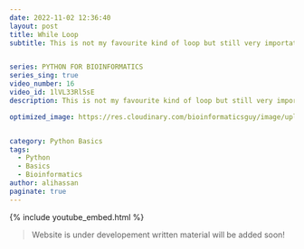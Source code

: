 ```yaml
---
date: 2022-11-02 12:36:40
layout: post
title: While Loop
subtitle: This is not my favourite kind of loop but still very importatnt.


series: PYTHON FOR BIOINFORMATICS
series_sing: true
video_number: 16
video_id: 1lVL33Rl5sE
description: This is not my favourite kind of loop but still very importatnt.

optimized_image: https://res.cloudinary.com/bioinformaticsguy/image/upload/v1667578760/002%20Python-for-Bioinformatics/0016_kzrz4k.png


category: Python Basics
tags:
  - Python
  - Basics
  - Bioinformatics
author: alihassan
paginate: true
---
```


{% include youtube_embed.html %}


> Website is under developement written material will be added soon!

<!-- hi guys bioinformatics guy here with another video of the series python for bioinformatics in this video we will be talking about dictionaries dictionaries is another representation of tabular formula in python so let's get started as you know that we have rna code on tables in which we have specific set of codons you can see that we have this table and let me see if i can zoom in over here so we have this table and this is rna codon table and we see that if we have this uh rna sequence of uu it represents to the fenin then we have different sequences represent different amino acids so if we want to save this whole table in python then we can use dictionaries so i have already uh written down all the code for this over here and we can simply copy it but we will have to do is we have to simply paste it over here uh you can find the script in github repository uh other than that you can also define this table on your own so i just need to make some improvements over here so this is the second base and though so the first base is going to be u then we are going to have the second base is going to be c in this whole column and then the third base is going to be a and the last one we are going to have g and you can see that over here all of these things are g so now we have created this table in a very symmetrical way there are some errors i will have to sort them out so over here we have uh defined our rna codon table very nicely so the thing is uh what i've done is i have created this variable i have added a is equals to sign then i started curly braces and then i added some comments that on the top we are these are the second bases uh this u c a g are the first bases and then there is another error yeah now it's sorted out so yeah last thing so then we know that uh this is a representation of the last element of this thing so if and you can see that uu represents phenine uuc represents phenine uua represents leucine and so on and so forth so if we will run this then we this table is stored in rna codon tip variable in order to get a specific value from this table rna codon table what we will do is uh we will write the name of the codon or name of the key in uh this square bracket so see you can see that we have all these different codons now we can select any of the codon let's select aaa and if we will run this we got lysine and we can see that over here we have yeah aaa and this represents two lysine and we can also define a very simple function define a translate rna codon c-o-d-n but we have to give this thing is a codon let's add a simple dot string returns the amino acid for the given dawn and this is going to be just one return statement return so since we have already defined rna codon table above we can use this table over here is going to be rna codon table and over here we will write codon let's define this and if we will run this function print or translate rna codon and give this a simple codon say uu then we got phenine and we see that eu is feeding and if we will give it um let's say ggg then we are supposed to get glycy so this is just one use of dictionaries dictionaries can be used for several things and they're very helpful in python so let's talk about different operations and different functions of python dictionaries for that i will define a basic python dictionary let's define a very simple dictionary and the name of that dictionary is info and in which we can add simple values like first name is equals to we have to keep the values in the inverted commas oh come on it's gonna be like this so first name is going to be ali then last name is going to be hassan then we can add something more h could be 25. now our dictionary is created we see that this is our dictionary now let's talk about different dictionary operations so the first operation is that in order to get any value of a specific key we will put we will write info and in the scare brackets we will write a key and the key is first a emmy name and it is supposed to give us ali now if we need to modify the first name we will add as equals to sign and then type the new value it could be jho and john now if we will just run this and then we will get the new value john now you can do one more thing you can multiply add or subtract or perform all the operations to a specific value of a dictionary key let's say i want to add 1 to the h we can see that currently our age is 25 over here if if i want to append it by one i am going to write it plus is equals to one and if we will run this age again we will see that now the age is 26 similarly you can also multiply and divide and do all sorts of stuff if you want to delete a specific key you will have to write del and then you will write the name of the dictionary after that in the brackets you will write that specific key if i will run this and then i will see what's inside our info then we see that there is only first name and last name let's talk about some dictionary methods so the first method is the get method and by this method you will give it a key like first name and it returns the default value right if that is not provided it will give you it won't give you anything because uh first name with double e is not present in that dictionary so if you want to get all the keys what you will do is you will use this function keys you will get that dictionary keys as first name and last name if you want to see all the values then you will use this values function john's and hassan if you want to see key like tuples you can use this method items and this will show you the all the keys and the things like that now previously we have defined this rna codon table but we haven't tried to print this and see how it's get printed so let's print rna codon table and we will see that it is printed like a single line very difficult to read so let's import pretty print which will help us printing it in a very nicer way we will import it just like this from p print import p print as pb instead of writing print we will write pp over here and then we will run this now you can see that this is printed in a very nice way we have all the keys with all the values one by one and you might have also noticed that these keys are arranged in ascending order in alphabetical order first of all we have all the a's then we have c's and we have gs and at the end we have the use you can see that this is a good way to print this whole big dictionary and in future i will also tell you how you can print this dictionary in this way so that's all about dictionaries today in the next video we will be talking about files how to handle files with python code if you have any questions comments or concerns about this video feel free to comment down below i will be happy to help you out other than that if you want to join our bioinformatics guys community which is a facebook group you can join it by using the link which is in the description down below and you can also find an article about the same video on my website bioinformatics guys and you if you want to see the script you can see the script on my github repository links are given down below so that's all for today if you want to know what i do other than programming you can check out my vlogging channel and i will see you around in the next video  -->